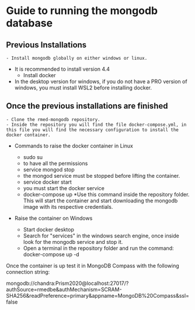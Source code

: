 # Guide to running the mongodb database

## Previous Installations
    - Install mongodb globally on either windows or linux.
* It is recommended to install version 4.4
    - Install docker
* In the desktop version for windows, if you do not have a PRO version of windows, you must install WSL2 before installing docker.

## Once the previous installations are finished

    - Clone the rmed-mongodb repository.
    - Inside the repository you will find the file docker-compose.yml, in this file you will find the necessary configuration to install the docker container. 

* Commands to raise the docker container in Linux
    - sudo su
    * to have all the permissions
    - service mongod stop
    * the mongod service must be stopped before lifting the container.
    - service docker start
    * you must start the docker service
    - docker-compose up
    *Use this command inside the repository folder. This will start the container and start downloading the mongodb image with its respective credentials. 

* Raise the container on Windows
    - Start docker desktop
    - Search for "services" in the windows search engine, once inside look for the mongodb service and stop it.
    - Open a terminal in the repository folder and run the command: 
    docker-compose up -d

Once the container is up test it in MongoDB Compass with the following connection string:

mongodb://chandra:Prism2020@localhost:27017/?authSource=rmedbe&authMechanism=SCRAM-SHA256&readPreference=primary&appname=MongoDB%20Compass&ssl=false


